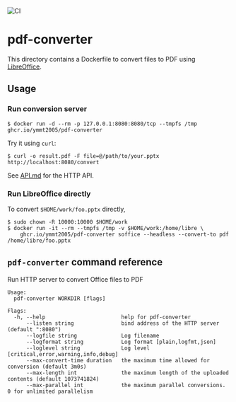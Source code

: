 ![CI](https://github.com/ymmt2005/pdf-converter/workflows/CI/badge.svg)

pdf-converter
=============

This directory contains a Dockerfile to convert files to PDF using [LibreOffice][].

## Usage

### Run conversion server

```console
$ docker run -d --rm -p 127.0.0.1:8080:8080/tcp --tmpfs /tmp ghcr.io/ymmt2005/pdf-converter
```

Try it using `curl`:

```console
$ curl -o result.pdf -F file=@/path/to/your.pptx http://localhost:8080/convert
```

See [API.md](API.md) for the HTTP API.

### Run LibreOffice directly

To convert `$HOME/work/foo.pptx` directly,

```console
$ sudo chown -R 10000:10000 $HOME/work
$ docker run -it --rm --tmpfs /tmp -v $HOME/work:/home/libre \
    ghcr.io/ymmt2005/pdf-converter soffice --headless --convert-to pdf /home/libre/foo.pptx
```

## `pdf-converter` command reference

Run HTTP server to convert Office files to PDF

```
Usage:
  pdf-converter WORKDIR [flags]

Flags:
  -h, --help                        help for pdf-converter
      --listen string               bind address of the HTTP server (default ":8080")
      --logfile string              Log filename
      --logformat string            Log format [plain,logfmt,json]
      --loglevel string             Log level [critical,error,warning,info,debug]
      --max-convert-time duration   the maximum time allowed for conversion (default 3m0s)
      --max-length int              the maximum length of the uploaded contents (default 1073741824)
      --max-parallel int            the maximum parallel conversions.  0 for unlimited parallelism
```

[LibreOffice]: https://www.libreoffice.org/
